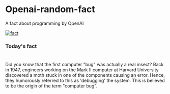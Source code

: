 
# Openai-random-fact
 A fact about programming by OpenAI

[![fact](https://github.com/MarioVidoni/openai-daily-fact/actions/workflows/main.yml/badge.svg)](https://github.com/MarioVidoni/openai-daily-fact/actions/workflows/main.yml)

### Today's fact
# 
Did you know that the first computer "bug" was actually a real insect? Back in 1947, engineers working on the Mark II computer at Harvard University discovered a moth stuck in one of the components causing an error. Hence, they humorously referred to this as 'debugging' the system. This is believed to be the origin of the term "computer bug".